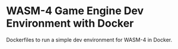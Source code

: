 # WASM-4 Game Engine Dev Environment with Docker

Dockerfiles to run a simple dev environment for WASM-4 in Docker.
